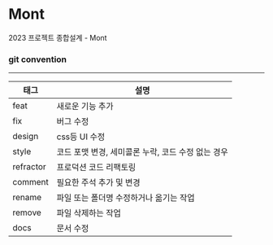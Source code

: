 # Mont
2023 프로젝트 종합설계 - Mont

### git convention
--------------------
|태그|설명|
|------|---|
|feat|새로운 기능 추가|
|fix|버그 수정|
|design|css등 UI 수정|
|style|코드 포맷 변경, 세미콜론 누락, 코드 수정 없는 경우|
|refractor|프로덕션 코드 리팩토링|
|comment|필요한 주석 추가 및 변경|
|rename|파일 또는 폴더명 수정하거나 옮기는 작업|
|remove|파일 삭제하는 작업|
|docs|문서 수정|
